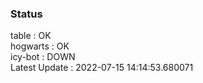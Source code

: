 ### Status


table : OK  
hogwarts : OK  
icy-bot : DOWN  
Latest Update : 2022-07-15 14:14:53.680071
